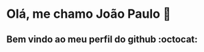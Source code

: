# Olá, me chamo João Paulo :wave:
## Bem vindo ao meu perfil do github :octocat:

<!-- ## Contatos: 
<div>
<a href="https://github.com/joaopaulosg21">
  <img align=center height="180em" src="https://github-readme-stats.vercel.app/api/top-langs/?username=joaopaulosg21&layout=compact&langs_count=7&theme=dracula"/>
</a>
<a href="https://github.com/joaopaulosg21">
  <img align=center height="180em" src="https://github-readme-stats.vercel.app/api?username=joaopaulosg21&show_icons=true&theme=dracula&include_all_commits=true&count_private=true"/>
 </a>

</div>
-->
